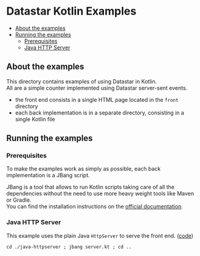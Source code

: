 # Datastar Kotlin Examples

* [About the examples](#about-the-examples)
* [Running the examples](#running-the-examples)
    * [Prerequisites](#prerequisites)
    * [Java HTTP Server](#java-http-server)

## About the examples

This directory contains examples of using Datastar in Kotlin.  
All are a simple counter implemented using Datastar server-sent events.

- the front end consists in a single HTML page located in the `front` directory
- each back implementation is in a separate directory, consisting in a single Kotlin file

## Running the examples

### Prerequisites

To make the examples work as simply as possible, each back implementation is a JBang script.

JBang is a tool that allows to run Kotlin scripts taking care of all the dependencies without the need to use more heavy weight tools like Maven or Gradle.  
You can find the installation instructions on the [official documentation](https://www.jbang.dev/documentation/jbang/latest/installation.html).

### Java HTTP Server

This example uses the plain Java `HttpServer` to serve the front end. ([code](java-httpserver/server.kt))

```shell
cd ./java-httpserver ; jbang server.kt ; cd ..
```
